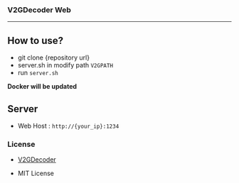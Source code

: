 ### V2GDecoder Web

---

## How to use?

- git clone {repository url}
- server.sh in modify path `V2GPATH`
- run `server.sh`

**Docker will be updated**

## Server

- Web Host : `http://{your_ip}:1234`

### License

- [V2GDecoder](https://github.com/FlUxIuS/V2Gdecoder.git)

- MIT License